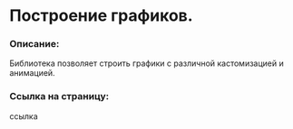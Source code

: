 # Построение графиков.

### Описание:
Библиотека позволяет строить графики с различной кастомизацией и анимацией.

### Ссылка на страницу:
ссылка

